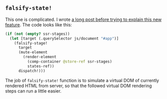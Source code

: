 
`falsify-state!`
----

This one is complicated. I wrote [a long post before trying to explain this new feature][progressive].
The code looks like this:

[progressive]: https://medium.com/@jiyinyiyong/progressive-server-side-rendering-that-we-may-need-8980e7c4d61a

```clojure
(if (not (empty? ssr-stages))
  (let [target (.querySelector js/document "#app")]
    (falsify-stage!
      target
      (mute-element
        (render-element
          (comp-container @store-ref ssr-stages)
          states-ref))
      dispatch!)))
```

The job of `falsify-state!` function is to simulate a virtual DOM of currently rendered HTML from server, so that the followed virtual DOM rendering steps can run a little easier.
